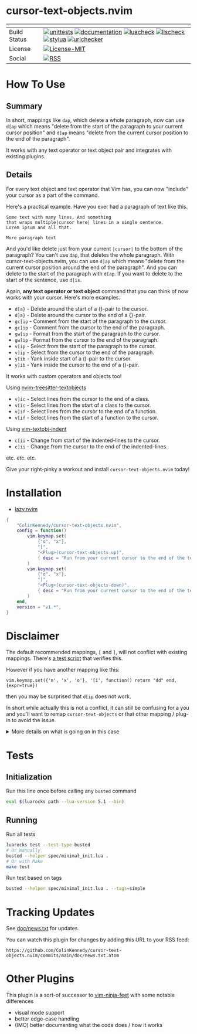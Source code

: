# cursor-text-objects.nvim

| <!-- -->     | <!-- -->                                                                                                                                                                                                                                                                                                                                                                                                                                                                                                                                                                                                                                                                                                                                                                                                                                                                                                                                                                                                                                                                                                                                                                                                                                                                                                                                                                                                                                                                                                                                                                                                                                                                                                                                              |
|--------------|-------------------------------------------------------------------------------------------------------------------------------------------------------------------------------------------------------------------------------------------------------------------------------------------------------------------------------------------------------------------------------------------------------------------------------------------------------------------------------------------------------------------------------------------------------------------------------------------------------------------------------------------------------------------------------------------------------------------------------------------------------------------------------------------------------------------------------------------------------------------------------------------------------------------------------------------------------------------------------------------------------------------------------------------------------------------------------------------------------------------------------------------------------------------------------------------------------------------------------------------------------------------------------------------------------------------------------------------------------------------------------------------------------------------------------------------------------------------------------------------------------------------------------------------------------------------------------------------------------------------------------------------------------------------------------------------------------------------------------------------------------|
| Build Status | [![unittests](https://img.shields.io/github/actions/workflow/status/ColinKennedy/cursor-text-objects.nvim/test.yml?branch=main&style=for-the-badge&label=Unittests)](https://github.com/ColinKennedy/cursor-text-objects.nvim/actions/workflows/test.yml)  [![documentation](https://img.shields.io/github/actions/workflow/status/ColinKennedy/cursor-text-objects.nvim/documentation.yml?branch=main&style=for-the-badge&label=Documentation)](https://github.com/ColinKennedy/cursor-text-objects.nvim/actions/workflows/documentation.yml)  [![luacheck](https://img.shields.io/github/actions/workflow/status/ColinKennedy/cursor-text-objects.nvim/luacheck.yml?branch=main&style=for-the-badge&label=Luacheck)](https://github.com/ColinKennedy/cursor-text-objects.nvim/actions/workflows/luacheck.yml) [![llscheck](https://img.shields.io/github/actions/workflow/status/ColinKennedy/cursor-text-objects.nvim/llscheck.yml?branch=main&style=for-the-badge&label=llscheck)](https://github.com/ColinKennedy/cursor-text-objects.nvim/actions/workflows/llscheck.yml) [![stylua](https://img.shields.io/github/actions/workflow/status/ColinKennedy/cursor-text-objects.nvim/stylua.yml?branch=main&style=for-the-badge&label=Stylua)](https://github.com/ColinKennedy/cursor-text-objects.nvim/actions/workflows/stylua.yml)  [![urlchecker](https://img.shields.io/github/actions/workflow/status/ColinKennedy/cursor-text-objects.nvim/urlchecker.yml?branch=main&style=for-the-badge&label=URLChecker)](https://github.com/ColinKennedy/cursor-text-objects.nvim/actions/workflows/urlchecker.yml)  |
| License      | [![License-MIT](https://img.shields.io/badge/License-MIT-blue?style=for-the-badge)](https://github.com/ColinKennedy/cursor-text-objects.nvim/blob/main/LICENSE)                                                                                                                                                                                                                                                                                                                                                                                                                                                                                                                                                                                                                                                                                                                                                                                                                                                                                                                                                                                                                                                                                                                                                                                                                                                                                                                                                                                                                                                                                                                                                                            |
| Social       | [![RSS](https://img.shields.io/badge/rss-F88900?style=for-the-badge&logo=rss&logoColor=white)](https://github.com/ColinKennedy/cursor-text-objects.nvim/commits/main/doc/news.txt.atom)                                                                                                                                                                                                                                                                                                                                                                                                                                                                                                                                                                                                                                                                                                                                                                                                                                                                                                                                                                                                                                                                                                                                                                                                                                                                                                                                                                                                                                                                                                                                                    |


# How To Use
## Summary
In short, mappings like `dap`, which delete a whole paragraph, now can use
`d[ap` which means "delete from the start of the paragraph to your current
cursor position" and `d]ap` means "delete from the current cursor position to
the end of the paragraph".

It works with any text operator or text object pair and integrates with existing plugins.


## Details
For every text object and text operator that Vim has, you can now "include"
your cursor as a part of the command.

Here's a practical example. Have you ever had a paragraph of text like this.

```
Some text with many lines. And something
that wraps multiple|cursor here| lines in a single sentence.
Lorem ipsum and all that.

More paragraph text
```

And you'd like delete just from your current `|cursor|` to the bottom of the
paragraph? You can't use `dap`, that deletes the whole paragraph. With
cursor-text-objects.nvim, you can use `d]ap` which means "delete from the
current cursor position around the end of the paragraph". And you can delete to
the start of the paragraph with `d[ap`. If you want to delete to the start of
the sentence, use `d[is`.

Again, **any text operator or text object** command that you can think of now
works with your cursor. Here's more examples.

- `d[a}` - Delete around the start of a {}-pair to the cursor.
- `d]a}` - Delete around the cursor to the end of a {}-pair.
- `gc[ip` - Comment from the start of the paragraph to the cursor.
- `gc]ip` - Comment from the cursor to the end of the paragraph.
- `gw[ip` - Format from the start of the paragraph to the cursor.
- `gw]ip` - Format from the cursor to the end of the paragraph.
- `v[ip` - Select from the start of the paragraph to the cursor.
- `v]ip` - Select from the cursor to the end of the paragraph.
- `y[ib` - Yank inside start of a ()-pair to the cursor.
- `y]ib` - Yank inside the cursor to the end of a ()-pair.

It works with custom operators and objects too!

Using [nvim-treesitter-textobjects](https://github.com/nvim-treesitter/nvim-treesitter-textobjects)

- `v]ic` - Select lines from the cursor to the end of a class.
- `v[ic` - Select lines from the start of a class to the cursor.
- `v]if` - Select lines from the cursor to the end of a function.
- `v[if` - Select lines from the start of a function to the cursor.

Using [vim-textobj-indent](https://github.com/kana/vim-textobj-indent)

- `c[ii` - Change from start of the indented-lines to the cursor.
- `c]ii` - Change from the cursor to the end of the indented-lines.

etc. etc. etc.

Give your right-pinky a workout and install `cursor-text-objects.nvim` today!


# Installation
- [lazy.nvim](https://github.com/folke/lazy.nvim)
```lua
{
    "ColinKennedy/cursor-text-objects.nvim",
    config = function()
        vim.keymap.set(
            {"o", "x"},
            "[",
            "<Plug>(cursor-text-objects-up)",
            { desc = "Run from your current cursor to the end of the text-object." }
        )
        vim.keymap.set(
            {"o", "x"},
            "]",
            "<Plug>(cursor-text-objects-down)",
            { desc = "Run from your current cursor to the end of the text-object." }
        )
    end,
    version = "v1.*",
}
```


# Disclaimer
The default recommended mappings, `[` and `]`, will not conflict with existing
mappings. There's [a test
script](https://gist.github.com/ColinKennedy/7e632f88570be89762b0ca8372769b72)
that verifies this.

However if you have another mapping like this:

`vim.keymap.set({'n', 'x', 'o'}, '[i', function() return "dd" end,
{expr=true})`

then you may be surprised that `d[ip` does not work.

In short while actually this is not a conflict, it can still be confusing for
a you and you'll want to remap `cursor-text-objects` or that other mapping
/ plug-in to avoid the issue.

<details>
<summary>More details on what is going on in this case</summary>

`cursor-text-objects` is a pending operator but the mapping above is a regular
operator. A pending operator is a mapping that "waits for the user to keep
typing more keys" but a regular operator executes immediately. So if you only
have `cursor-text-objects` applied, `ip` is interpreted as "[i]nside
[p]aragraph". But with the mapping above, `d[i` executes immediately and then
treats `p` as the start of a new command. And `p` as a standalone keymap means
[p]ut. (See `:help put` for details).

So again this is all expected behavior but if you don't want that to happen,
you're better off remapping `[i` to something else.

</details>


# Tests
## Initialization
Run this line once before calling any `busted` command

```sh
eval $(luarocks path --lua-version 5.1 --bin)
```


## Running
Run all tests
```sh
luarocks test --test-type busted
# Or manually
busted --helper spec/minimal_init.lua .
# Or with Make
make test
```

Run test based on tags
```sh
busted --helper spec/minimal_init.lua . --tags=simple
```


# Tracking Updates
See [doc/news.txt](doc/news.txt) for updates.

You can watch this plugin for changes by adding this URL to your RSS feed:
```
https://github.com/ColinKennedy/cursor-text-objects.nvim/commits/main/doc/news.txt.atom
```


# Other Plugins
This plugin is a sort-of successor to [vim-ninja-feet](https://github.com/tommcdo/vim-ninja-feet) with some notable differences

- visual mode support
- better edge-case handling
- (IMO) better documenting what the code does / how it works
